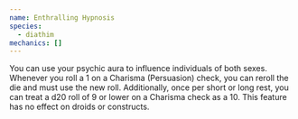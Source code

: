 ```yaml
---
name: Enthralling Hypnosis
species:
  - diathim
mechanics: []
---
```

You can use your psychic aura to influence individuals of both sexes. Whenever you roll a 1 on a Charisma (Persuasion) check, you can reroll the die and must use the new roll. Additionally, once per short or long rest, you can treat a d20 roll of 9 or lower on a Charisma check as a 10. This feature has no effect on droids or constructs.
